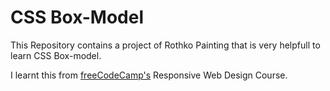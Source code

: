 # CSS Box-Model
This Repository contains a project of Rothko Painting that is very helpfull to learn CSS Box-model.

I learnt this from [freeCodeCamp's](https://freeCodeCamp.com) Responsive Web Design Course.